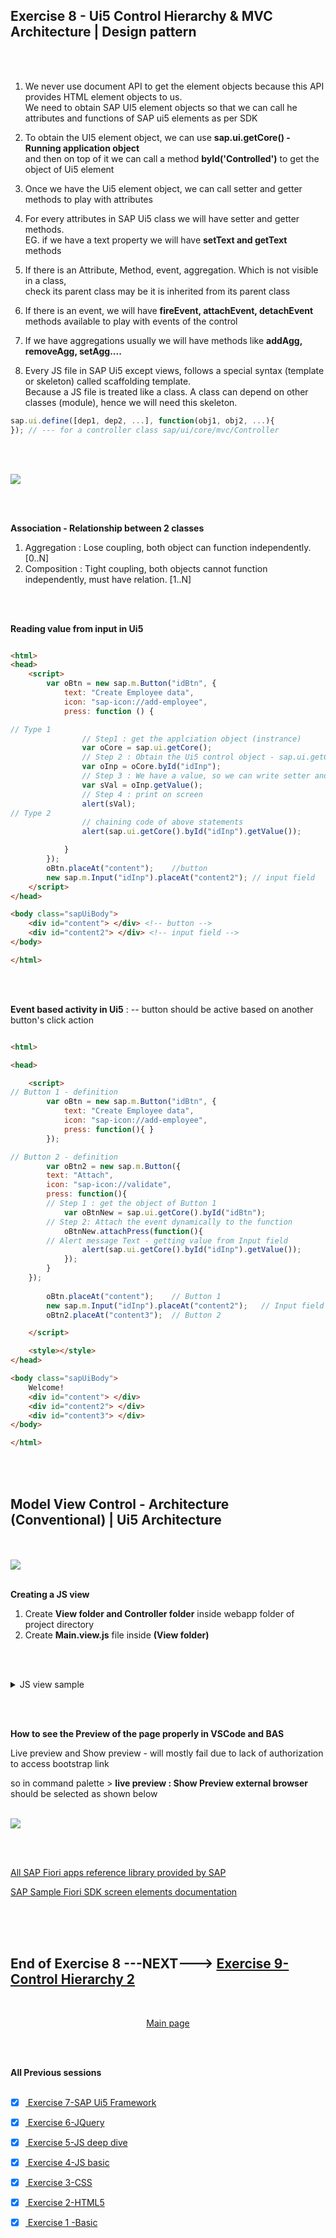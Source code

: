 ## Exercise 8 - Ui5 Control Hierarchy & MVC Architecture | Design pattern

</br></br>

1. We never use document API to get the element objects because this API provides HTML element objects to us.
</br> We need to obtain SAP UI5 element objects so that we can call he attributes and functions of SAP ui5 elements as per SDK

2. To obtain the UI5 element object, we can use **sap.ui.getCore() - Running application object**
 </br> and then on top of it we can call a method **byId('Controlled')** to get the object of Ui5 element

3. Once we have the Ui5 element object, we can call setter and getter methods to play with attributes

4. For every attributes in SAP Ui5 class we will have setter and getter methods. 
</br> EG. if we have a text property we will have **setText and getText** methods

5. If there is an Attribute, Method, event, aggregation. Which is not visible in a class, 
</br> check its parent class may be it is inherited from its parent class

6. If there is an event, we will have **fireEvent, attachEvent, detachEvent** methods available to play with events of the control

7. If we have aggregations usually we will have methods like **addAgg, removeAgg, setAgg....**

8. Every JS file in SAP Ui5 except views, follows a special syntax (template or skeleton) called scaffolding template.
</br> Because a JS file is treated like a class. A class can depend on other classes (module), hence we will need this skeleton.

```js
sap.ui.define([dep1, dep2, ...], function(obj1, obj2, ...){
}); // --- for a controller class sap/ui/core/mvc/Controller

```


</br></br>


<img src="./files/Sap_ui5_control.png" >


</br></br>


**Association - Relationship between 2 classes**

1. Aggregation : Lose coupling, both object can function independently. [0..N]
2. Composition : Tight coupling, both objects cannot function independently, must have relation. [1..N]


</br></br>


**Reading value from input in Ui5**

```html

<html>
<head>
    <script>
        var oBtn = new sap.m.Button("idBtn", {
            text: "Create Employee data",
            icon: "sap-icon://add-employee",
            press: function () {

// Type 1 
                // Step1 : get the applciation object (instrance)
                var oCore = sap.ui.getCore();
                // Step 2 : Obtain the Ui5 control object - sap.ui.getCore().byid("idInp")
                var oInp = oCore.byId("idInp");
                // Step 3 : We have a value, so we can write setter and getter for same
                var sVal = oInp.getValue();
                // Step 4 : print on screen
                alert(sVal);
// Type 2 
                // chaining code of above statements
                alert(sap.ui.getCore().byId("idInp").getValue());

            }
        });
        oBtn.placeAt("content");    //button 
        new sap.m.Input("idInp").placeAt("content2"); // input field
    </script>
</head>

<body class="sapUiBody">
    <div id="content"> </div> <!-- button -->
    <div id="content2"> </div> <!-- input field -->
</body>

</html>

```

</br></br>


**Event based activity in Ui5** : -- button should be active based on another button's click action 

```html

<html>

<head>

    <script>
// Button 1 - definition        
        var oBtn = new sap.m.Button("idBtn", {
            text: "Create Employee data",
            icon: "sap-icon://add-employee",
            press: function(){ }
        });

// Button 2 - definition
        var oBtn2 = new sap.m.Button({
        text: "Attach",
        icon: "sap-icon://validate",
        press: function(){
        // Step 1 : get the object of Button 1
            var oBtnNew = sap.ui.getCore().byId("idBtn");
        // Step 2: Attach the event dynamically to the function
            oBtnNew.attachPress(function(){
        // Alert message Text - getting value from Input field                 
                alert(sap.ui.getCore().byId("idInp").getValue());    
            }); 
        }    
    });
       
        oBtn.placeAt("content");    // Button 1            
        new sap.m.Input("idInp").placeAt("content2");   // Input field
        oBtn2.placeAt("content3");  // Button 2

    </script>

    <style></style>
</head>

<body class="sapUiBody">
    Welcome!
    <div id="content"> </div>
    <div id="content2"> </div>
    <div id="content3"> </div>
</body>

</html>

```

</br></br>

## Model View Control - Architecture (Conventional) | Ui5 Architecture 
</br></br>
<img src="./files/mvc_ui5_DP.png" >
</br></br>

**Creating a JS view**

1. Create **View folder and Controller folder** inside webapp folder of project directory
2. Create **Main.view.js** file inside **(View folder)**

</br></br>

<details>
<summary> JS view sample </summary>
</br>
</br>

*controller - JS*

```js
// This is Scaffolding template 
sap.ui.define(
    ['sap/ui/core/mvc/Controller'],
    function (Controller) {
        return Controller.extend("spiderman.controller.Main", {

        });
    });

```

</br></br>

*view - JS*

```js

sap.ui.jsview("spiderman.view.Main", {

    // This is a fixed function of js view 
    getControllerName: function () {
        return "spiderman.controller.Main";
    },

    createContent: function () {

        var oBtn = new sap.m.Button("idBtn", {
            text: "Create Employee data",
            icon: "sap-icon://add-employee",
            press: function () { }
        });

        var oBtn2 = new sap.m.Button({
            text: "Attach",
            icon: "sap-icon://validate",
            press: function () {
                // Step 1 : get the object of Button 1
                var oBtnNew = sap.ui.getCore().byId("idBtn");
                // Attach the event dynamically to the function
                oBtnNew.attachPress(function () {
                    alert(sap.ui.getCore().byId("idInp").getValue());
                });
            }
        });

        var oInp = new sap.m.Input("idInp");
        
        // oBtn.placeAt("content"); 
        // oInp.placeAt("content2");
        // oBtn2.placeAt("content3");

        // This is how the values are placed to web in JS view 
        return [oInp,oBtn,oBtn2];
        
    }
});

```

</br></br>

*index - html*

```html

<html>

<head>
    <!-- <script src="https://sapui5.hana.ondemand.com/resources/sap-ui-core.js"></script> -->
    <script id="sap-ui-bootstrap" 
            type="text/javascript" 
            src="https://sapui5.hana.ondemand.com/resources/sap-ui-core.js"
            data-sap-ui-libs="sap.m" 
            data-sap-ui-theme="sap_horizon" 
            data-sap-ui-resourceroots='{ "spiderman" : "./" }'></script>
    <script>
/////////////////////////////////////////
    // Earlier in HTML view we had lot of code written here which got shifted to JS view 
    // code is shfifted to (webapp\view\Main.view.js) file
/////////////////////////////////////////
/// NEW CODE BLOCK ///
        var oView = new sap.ui.view({
            viewName: 'spiderman.view.Main',
            type: 'JS'
        });

        // Now we can place all the screen elements in this one div
        oView.placeAt('content');
/////////////////////////////////////////
    </script>
    
    <style></style>

</head>

<body class="sapUiBody">
    Welcome!
    <div id="content"> </div>
    <!-- <div id="content2"> </div> -->
    <!-- <div id="content3"> </div> -->
</body>

</html>

```
</br>
</br>
</details>


</br></br>

**How to see the Preview of the page properly in VSCode and BAS**

Live preview and Show preview - will mostly fail due to lack of authorization to access bootstrap link

so in command palette > **live preview : Show Preview external browser** should be selected as shown below

</br>

<img src="./files/ui5e8_1.png" >



</br></br>


[All SAP Fiori apps reference library provided by SAP](https://fioriappslibrary.hana.ondemand.com/sap/fix/externalViewer/#/home)

[SAP Sample Fiori SDK screen elements documentation](https://sapui5.hana.ondemand.com/)


</br>
</br></br>

## End of Exercise 8 ---NEXT---> <a href="https://github.com/Octavius-Dante/Arthelais/tree/main/ex_9"> Exercise 9-Control Hierarchy 2</a>
</br>
<p align="center"> <a href="https://github.com/Octavius-Dante/Arthelais/tree/main"> Main page </a> </p>


</br></br>

**All Previous sessions**
</br></br>

<!-- - [x] <a href="https://github.com/Octavius-Dante/Arthelais/tree/main/ex_37"> Exercise 37-Deploy app to launchpad</a>
- [x] <a href="https://github.com/Octavius-Dante/Arthelais/tree/main/ex_36"> Exercise 36-WebIde and Git integration</a>
- [x] <a href="https://github.com/Octavius-Dante/Arthelais/tree/main/ex_35"> Exercise 35-POST, GET and DELETE from Fiori</a>
- [x] <a href="https://github.com/Octavius-Dante/Arthelais/tree/main/ex_34"> Exercise 34-GET and Connect</a>
- [x] <a href="https://github.com/Octavius-Dante/Arthelais/tree/main/ex_33"> Exercise 33-Fiori Project Connect Odata</a>
- [x] <a href="https://github.com/Octavius-Dante/Arthelais/tree/main/ex_32"> Exercise 32-Connectivity</a>
- [x] <a href="https://github.com/Octavius-Dante/Arthelais/tree/main/ex_31"> Exercise 31-Function Import and Images</a>
- [x] <a href="https://github.com/Octavius-Dante/Arthelais/tree/main/ex_30"> Exercise 30-implementing CRUD</a>
- [x] <a href="https://github.com/Octavius-Dante/Arthelais/tree/main/ex_29"> Exercise 29-Implementing GET</a>
- [x] <a href="https://github.com/Octavius-Dante/Arthelais/tree/main/ex_28"> Exercise 28-Create A Gateway Project</a>
- [x] <a href="https://github.com/Octavius-Dante/Arthelais/tree/main/ex_27"> Exercise 27-Odata GET</a>
- [x] <a href="https://github.com/Octavius-Dante/Arthelais/tree/main/ex_26"> Exercise 26-Fiori Deployments</a>
- [x] <a href="https://github.com/Octavius-Dante/Arthelais/tree/main/ex_25"> Exercise 25-Fragments Deep dive</a>
- [x] <a href="https://github.com/Octavius-Dante/Arthelais/tree/main/ex_24"> Exercise 24-Fragments</a>
- [x] <a href="https://github.com/Octavius-Dante/Arthelais/tree/main/ex_23"> Exercise 23-Icon Tab bar</a>
- [x] <a href="https://github.com/Octavius-Dante/Arthelais/tree/main/ex_22"> Exercise 22-Route matched Handlers</a>
- [x] <a href="https://github.com/Octavius-Dante/Arthelais/tree/main/ex_21"> Exercise 21-Router Basics</a>
- [x] <a href="https://github.com/Octavius-Dante/Arthelais/tree/main/ex_20"> Exercise 20-Filters on List mode</a>
- [x] <a href="https://github.com/Octavius-Dante/Arthelais/tree/main/ex_19"> Exercise 19-Manifest JSON</a>
- [x] <a href="https://github.com/Octavius-Dante/Arthelais/tree/main/ex_18"> Exercise 18-List Control</a>
- [x] <a href="https://github.com/Octavius-Dante/Arthelais/tree/main/ex_17"> Exercise 17-Fiori Lite app</a>
- [x] <a href="https://github.com/Octavius-Dante/Arthelais/tree/main/ex_16"> Exercise 16-Formatters </a>
- [x] <a href="https://github.com/Octavius-Dante/Arthelais/tree/main/ex_15"> Exercise 15-Element Binding</a>
- [x] <a href="https://github.com/Octavius-Dante/Arthelais/tree/main/ex_14"> Exercise 14-Table control</a>
- [x] <a href="https://github.com/Octavius-Dante/Arthelais/tree/main/ex_13"> Exercise 13-Expression Binding XML Model</a>
- [x] <a href="https://github.com/Octavius-Dante/Arthelais/tree/main/ex_12"> Exercise 12-Json Model Property Binding</a>
- [x] <a href="https://github.com/Octavius-Dante/Arthelais/tree/main/ex_11"> Exercise 11-Model Basics </a>
- [x] <a href="https://github.com/Octavius-Dante/Arthelais/tree/main/ex_10"> Exercise 10-XML Views </a>
- [x] <a href="https://github.com/Octavius-Dante/Arthelais/tree/main/ex_9"> Exercise 9-Internal Silence of Ui5</a>
- [x] <a href="https://github.com/Octavius-Dante/Arthelais/tree/main/ex_8"> Exercise 8-Ui5 Control Hierarchy </a> -->
- [x] <a href="https://github.com/Octavius-Dante/Arthelais/tree/main/ex_7"> Exercise 7-SAP Ui5 Framework </a>
- [x] <a href="https://github.com/Octavius-Dante/Arthelais/tree/main/ex_6"> Exercise 6-JQuery </a>
- [x] <a href="https://github.com/Octavius-Dante/Arthelais/tree/main/ex_5"> Exercise 5-JS deep dive </a>
- [x] <a href="https://github.com/Octavius-Dante/Arthelais/tree/main/ex_4"> Exercise 4-JS basic </a>
- [x] <a href="https://github.com/Octavius-Dante/Arthelais/tree/main/ex_3"> Exercise 3-CSS </a>
- [x] <a href="https://github.com/Octavius-Dante/Arthelais/tree/main/ex_2"> Exercise 2-HTML5</a>
- [x] <a href="https://github.com/Octavius-Dante/Arthelais/tree/main/ex_1"> Exercise 1 -Basic </a>


<!--



-->